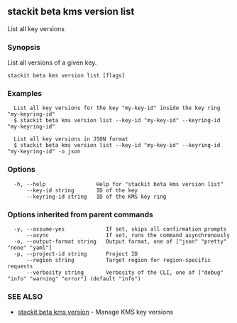 ## stackit beta kms version list

List all key versions

### Synopsis

List all versions of a given key.

```
stackit beta kms version list [flags]
```

### Examples

```
  List all key versions for the key "my-key-id" inside the key ring "my-keyring-id"
  $ stackit beta kms version list --key-id "my-key-id" --keyring-id "my-keyring-id"

  List all key versions in JSON format
  $ stackit beta kms version list --key-id "my-key-id" --keyring-id "my-keyring-id" -o json
```

### Options

```
  -h, --help                Help for "stackit beta kms version list"
      --key-id string       ID of the key
      --keyring-id string   ID of the KMS key ring
```

### Options inherited from parent commands

```
  -y, --assume-yes             If set, skips all confirmation prompts
      --async                  If set, runs the command asynchronously
  -o, --output-format string   Output format, one of ["json" "pretty" "none" "yaml"]
  -p, --project-id string      Project ID
      --region string          Target region for region-specific requests
      --verbosity string       Verbosity of the CLI, one of ["debug" "info" "warning" "error"] (default "info")
```

### SEE ALSO

* [stackit beta kms version](./stackit_beta_kms_version.md)	 - Manage KMS key versions

